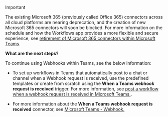 > [!IMPORTANT]
>
> The existing Microsoft 365 (previously called Office 365) connectors across all cloud platforms are nearing deprecation, and the creation of new Microsoft 365 connectors will soon be blocked. For more information on the schedule and how the Workflows app provides a more flexible and secure experience, see [retirement of Microsoft 365 connectors within Microsoft Teams](https://devblogs.microsoft.com/microsoft365dev/retirement-of-office-365-connectors-within-microsoft-teams/).
>
> **What are the next steps?**
>
> To continue using Webhooks within Teams, see the below information:
>
> * To set up workflows in Teams that automatically post to a chat or channel when a Webhook request is received, use the predefined templates or create from scratch using the **When a Teams webhook request is received** trigger. For more information, see [post a workflow when a webhook request is received in Microsoft Teams.](https://prod.support.services.microsoft.com/en-us/office/post-a-workflow-when-a-webhook-request-is-received-in-microsoft-teams-8ae491c7-0394-4861-ba59-055e33f75498).
>
> * For more information about the **When a Teams webhook request is received** connector, see [Microsoft Teams - Webhook.](/connectors/teams#microsoft-teams-webhook)
